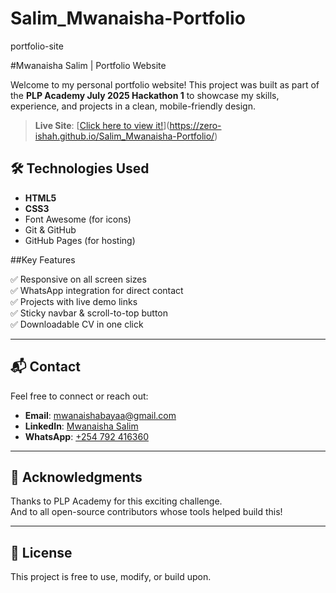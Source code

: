 # Salim_Mwanaisha-Portfolio

portfolio-site

#Mwanaisha Salim | Portfolio Website

Welcome to my personal portfolio website! This project was built as part of the **PLP Academy July 2025 Hackathon 1** to showcase my skills, experience, and projects in a clean, mobile-friendly design.

> **Live Site**: [[Click here to view it!](https://zero-ishah.github.io/portfolio-site)](https://zero-ishah.github.io/Salim_Mwanaisha-Portfolio/)

## 🛠 Technologies Used

- **HTML5**
- **CSS3**
- Font Awesome (for icons)
- Git & GitHub
- GitHub Pages (for hosting)



##Key Features

✅ Responsive on all screen sizes  
✅ WhatsApp integration for direct contact  
✅ Projects with live demo links  
✅ Sticky navbar & scroll-to-top button  
✅ Downloadable CV in one click

---

## 📬 Contact

Feel free to connect or reach out:

- **Email**: mwanaishabayaa@gmail.com
- **LinkedIn**: [Mwanaisha Salim](https://www.linkedin.com/in/mwanaisha-salim-32b270285/)
- **WhatsApp**: [+254 792 416360](https://wa.me/254792416360)

---

## 🙌 Acknowledgments

Thanks to PLP Academy for this exciting challenge.  
And to all open-source contributors whose tools helped build this!

---

## 📌 License

This project is free to use, modify, or build upon.
